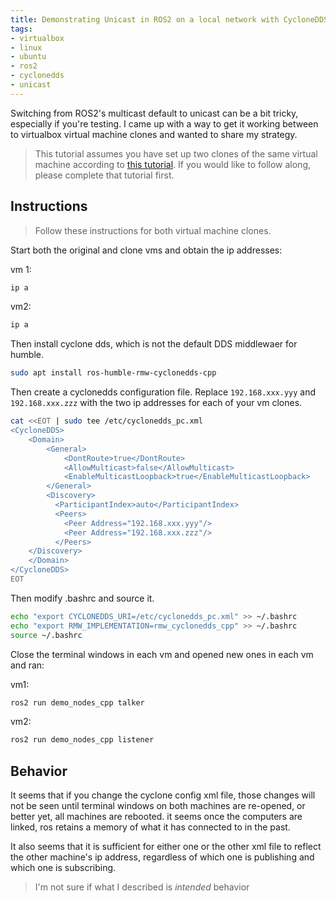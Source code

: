 ```yaml
---
title: Demonstrating Unicast in ROS2 on a local network with CycloneDDS
tags:
- virtualbox
- linux
- ubuntu
- ros2
- cyclonedds
- unicast
---
```


Switching from ROS2's multicast default to unicast can be a bit tricky, especially if you're testing.  I came up with a way to get it working between to virtualbox virtual machine clones and wanted to share my strategy.

> This tutorial assumes you have set up two clones of the same virtual machine according to [this tutorial](/notebook/ros2/installing-ros2-on-a-vm/).  If you would like to follow along, please complete that tutorial first.

## Instructions

> Follow these instructions for both virtual machine clones.

Start both the original and clone vms and obtain the ip addresses:

vm 1:

```bash
ip a
```

vm2:

```bash
ip a
```

Then install cyclone dds, which is not the default DDS middlewaer for humble.

```bash
sudo apt install ros-humble-rmw-cyclonedds-cpp
```

Then create a cyclonedds configuration file.  Replace ```192.168.xxx.yyy``` and ```192.168.xxx.zzz``` with the two ip addresses for each of your vm clones.

```bash
cat <<EOT | sudo tee /etc/cyclonedds_pc.xml
<CycloneDDS>
    <Domain>
        <General>
            <DontRoute>true</DontRoute>        
            <AllowMulticast>false</AllowMulticast>
            <EnableMulticastLoopback>true</EnableMulticastLoopback>
        </General>
        <Discovery>
          <ParticipantIndex>auto</ParticipantIndex>
          <Peers>
            <Peer Address="192.168.xxx.yyy"/>
            <Peer Address="192.168.xxx.zzz"/>
          </Peers>
    </Discovery>
    </Domain>
</CycloneDDS>
EOT
```

Then modify .bashrc and source it.

```bash
echo "export CYCLONEDDS_URI=/etc/cyclonedds_pc.xml" >> ~/.bashrc
echo "export RMW_IMPLEMENTATION=rmw_cyclonedds_cpp" >> ~/.bashrc
source ~/.bashrc
```

Close the terminal windows in each vm and opened new ones in each vm and ran:

vm1:

```bash
ros2 run demo_nodes_cpp talker
```

vm2:

```bash
ros2 run demo_nodes_cpp listener
```

## Behavior

It seems that if you change the cyclone config xml file, those changes will not be seen until terminal windows on both machines are re-opened, or better yet, all machines are rebooted.  it seems once the computers are linked, ros retains a memory of what it has connected to in the past.

It also seems that it is sufficient for either one or the other xml file to reflect the other machine's ip address, regardless of which one is publishing and which one is subscribing.  

>I'm not sure if what I described is _intended_ behavior
